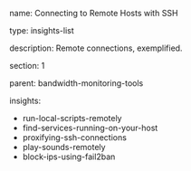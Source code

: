 name: Connecting to Remote Hosts with SSH

type: insights-list

description: Remote connections, exemplified.

section: 1

parent: bandwidth-monitoring-tools

insights:
  - run-local-scripts-remotely
  - find-services-running-on-your-host
  - proxifying-ssh-connections
  - play-sounds-remotely
  - block-ips-using-fail2ban
